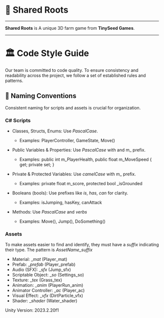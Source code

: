 # 🌱 Shared Roots
---
<strong>Shared Roots</strong> is A unique 3D farm game from <strong>TinySeed Games</strong>.


---
# 🏛 Code Style Guide

Our team is committed to code quality. To ensure consistency and readability across the project, we follow a set of established rules and patterns.

## 📜 Naming Conventions
Consistent naming for scripts and assets is crucial for organization.

### C# Scripts 
- Classes, Structs, Enums: Use _PascalCase_.
    - Examples: PlayerController, GameState, Move()
      
- Public Variables & Properties: Use _PascalCase_ with and m_ prefix.
    - Examples: public int m_PlayerHealth, public float m_MoveSpeed { get; private set; }

- Private & Protected Variables: Use _camelCase_ with m_ prefix.
    - Examples: private float m_score, protected bool _isGrounded
  
- Booleans (bools): Use prefixes like _is_, _has_, _can_ for clarity.
    - Examples: isJumping, hasKey, canAttack

- Methods: Use _PascalCase_ and _verbs_
    - Examples: Move(), Jump(), DoSomething()

### Assets
To make assets easier to find and identify, they must have a _suffix_ indicating their type. The pattern is _AssetName_suffix_
- Material: __mat_ (Player_mat)
- Prefab: __prefab_ (Player_prefab)
- Audio (SFX): __sfx_ (Jump_sfx)
- Scriptable Object: __so_ (Settings_so)
- Texture: __tex_ (Grass_tex)
- Animation: __anim_ (PlayerRun_anim)
- Animator Controller: __ac_ (Player_ac)
- Visual Effect: __vfx_ (DirtParticle_vfx)
- Shader: __shader_ (Water_shader)

Unity Version: 2023.2.20f1
